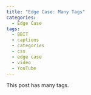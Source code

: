 ```yaml
---
title: "Edge Case: Many Tags"
categories:
  - Edge Case
tags:
  - 8BIT
  - captions
  - categories
  - css
  - edge case
  - video
  - YouTube
---
```


This post has many tags.
